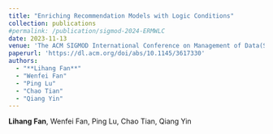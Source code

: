```yaml
---
title: "Enriching Recommendation Models with Logic Conditions"
collection: publications
#permalink: /publication/sigmod-2024-ERMWLC
date: 2023-11-13
venue: 'The ACM SIGMOD International Conference on Management of Data(SIGMOD)'
paperurl: 'https://dl.acm.org/doi/abs/10.1145/3617330'
authors: 
  - "**Lihang Fan**"
  - "Wenfei Fan"
  - "Ping Lu"
  - "Chao Tian"
  - "Qiang Yin"
---
```


**Lihang Fan**, Wenfei Fan, Ping Lu, Chao Tian, Qiang Yin
